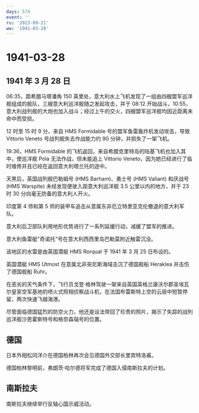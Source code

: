 ```yaml
---
days: 574
event: ''
ru: '2023-09-21'
ww: '1941-03-28'
---
```


# 1941-03-28

## 1941 年 3 月 28 日

06:35，距希腊马塔潘角 150
英里处，意大利水上飞机发现了一组由四艘盟军巡洋舰组成的舰队，三艘意大利巡洋舰随之发起攻击，并于
08:12
开始战斗，10:55，意大利战列舰的大炮也加入战斗；经过上午的交火，四艘盟军巡洋舰均因近距离未命中而受损。

12 时至 15 时 9 分，来自 HMS Formidable 号的盟军鱼雷轰炸机发动攻击，导致
Vittorio Veneto 号战列舰失去作战能力约 90 分钟，并损失了一架飞机。

19:36，HMS Formidable
的飞机返回，来自希腊克里特岛的陆基飞机也加入其中，使巡洋舰 Pola
无法作战，但未能追上 Vittorio
Veneto，因为她已经进行了临时维修并且已经在返回意大利塔兰托的途中。

天黑后，英国战列舰巴勒姆号 (HMS Barham)、勇士号 (HMS Valiant) 和厌战号
(HMS Warspite) 未经发现便驶入距意大利巡洋舰 3.5 公里以内的地方，并于 23
时 30 分向毫无防备的意大利人开火。

印度第 4 师和第 5
师的装甲车追击从意属东非厄立特里亚克伦撤退的意大利军队。

意大利后卫部队利用地形优势进行了一系列延缓行动，减缓了盟军的推进。

意大利鱼雷艇"奇诺托"号在意大利西西里岛巴勒莫附近触雷沉没。

该地区的水雷是由英国潜艇 HMS Rorqual 于 1941 年 3 月 25 日布设的。

英国潜艇 HMS Utmost 在意属北非突尼斯海域击沉了德国舰船 Heraklea
并击伤了德国舰船 Ruhr。

在恶劣的天气条件下，飞行员戈登·格林驾驶一架来自英国英格兰康沃尔郡圣埃瓦尔皇家空军基地的喷火式照相侦察战斗机，在法国布雷斯特上空的云层中短暂停留，两次快速飞越海港。

尽管面临德国猛烈的防空火力，他还是设法带回了珍贵的照片，揭示了失踪的战列巡洋舰沙恩霍斯特号和格奈森瑙号的位置。

## 德国

日本外相松冈洋介在德国柏林再次会见德国外交部长里宾特洛甫。

德国柏林黎明前，弗朗茨·哈尔德将军完成了德国入侵南斯拉夫的计划。

## 南斯拉夫

南斯拉夫继续举行反轴心国示威活动。